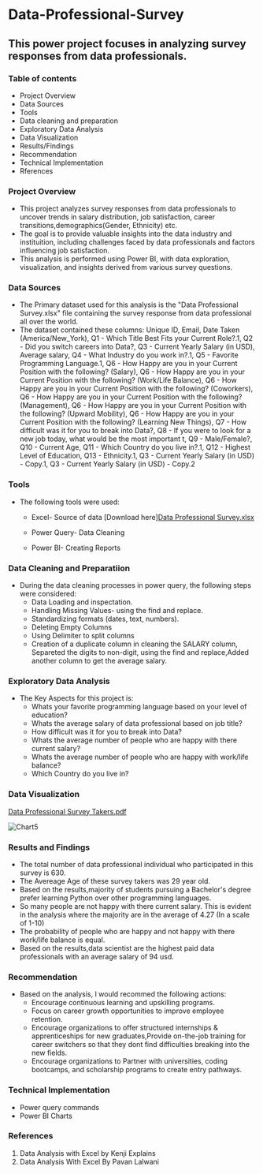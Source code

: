 # Data-Professional-Survey
## This power project focuses in analyzing survey responses from data professionals.
### Table of contents
- Project Overview
- Data Sources
- Tools
- Data cleaning and preparation
- Exploratory Data Analysis
- Data Visualization
- Results/Findings
- Recommendation
- Technical Implementation
- Rferences

### Project Overview
- This project analyzes survey responses from data professionals to uncover trends in salary distribution, job satisfaction, career transitions,demographics(Gender, Ethnicity) etc. 
- The goal is to provide valuable insights into the data industry and instituition, including challenges faced by data professionals and factors influencing job satisfaction.
- This analysis is performed using Power BI, with data exploration, visualization, and insights derived from various survey questions.

### Data Sources
- The Primary dataset used for this analysis is the "Data Professional Survey.xlsx" file containing the survey response from data professional all over the world.
- The dataset contained these columns:
Unique ID,	Email,	Date Taken (America/New_York), Q1 - Which Title Best Fits your Current Role?.1, Q2 - Did you switch careers into Data?,
Q3 - Current Yearly Salary (in USD), Average salary,	Q4 - What Industry do you work in?.1,
Q5 - Favorite Programming Language.1, Q6 - How Happy are you in your Current Position with the following? (Salary),
Q6 - How Happy are you in your Current Position with the following? (Work/Life Balance),	Q6 - How Happy are you in your Current Position with the following? (Coworkers),	Q6 - How Happy are you in your Current Position with the following? (Management),	Q6 - How Happy are you in your Current Position with the following? (Upward Mobility),	Q6 - How Happy are you in your Current Position with the following? (Learning New Things),	Q7 - How difficult was it for you to break into Data?,	Q8 - If you were to look for a new job today, what would be the most important t,	Q9 - Male/Female?,	Q10 - Current Age,	Q11 - Which Country do you live in?.1,	Q12 - Highest Level of Education,	Q13 - Ethnicity.1,	Q3 - Current Yearly Salary (in USD) - Copy.1,	Q3 - Current Yearly Salary (in USD) - Copy.2

### Tools
- The following tools were used:
    - Excel- Source of data [Download here][Data Professional Survey.xlsx](https://github.com/user-attachments/files/18940838/Data.Professional.Survey.xlsx)

    - Power Query- Data Cleaning
    - Power BI- Creating Reports
    
### Data Cleaning and Preparatiion
- During the data cleaning processes in power query, the following steps were considered:
   - Data Loading and inspectation.
   - Handling Missing Values- using the find and replace.
   - Standardizing formats (dates, text, numbers).
   - Deleting Empty Columns
   - Using Delimiter to split columns
   - Creation of a duplicate column in cleaning the SALARY column, Separeted the digits to non-digit, using the find and replace,Added another column to get the average 
     salary. 

### Exploratory Data Analysis
 - The Key Aspects for this project is:
    - Whats your favorite programming language based on your level of education?
    - Whats the average salary of data professional based on job title?
    - How difficult was it for you to break into Data?
    - Whats the average number of people who are happy with there current salary?
    - Whats the average number of people who are happy with work/life balance?
    - Which Country do you live in?

  
  ### Data Visualization

[Data Professional Survey Takers.pdf](https://github.com/user-attachments/files/18943018/Data.Professional.Survey.Takers.pdf)







![Chart5](https://github.com/user-attachments/assets/76bf8c04-5668-40ba-bffb-5c7e66cadfd3)





### Results and Findings
- The total number of data professional individual who participated in this survey is 630.
- The Avereage Age of these survey takers was 29 year old.
- Based on the results,majority of students pursuing a Bachelor's degree prefer learning Python over other programming languages.
- So many people are not happy with there current salary. This is evident in the analysis where the majority are in the average of 4.27 (In a scale of 1-10)
- The probability of people who are happy and not happy with there work/life balance is equal.
- Based on the results,data scientist are the highest paid data professionals with an average salary of 94 usd.
  

### Recommendation
- Based on the analysis, I would recommed the following actions:
    - Encourage continuous learning and upskilling programs.
    - Focus on career growth opportunities to improve employee retention.
    - Encourage organizations to offer structured internships & apprenticeships for new graduates,Provide on-the-job training for career switchers so that they dont find 
      difficulties breaking into the new fields.
    - Encourage organizations to Partner with universities, coding bootcamps, and scholarship programs to create entry pathways.

### Technical Implementation
- Power query commands
- Power BI Charts

### References
1. Data Analysis with Excel by Kenji Explains
2. Data Analysis With Excel By Pavan Lalwani  










  
   



